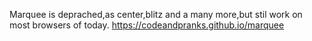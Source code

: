 Marquee is deprached,as center,blitz and a many more,but stil work on most browsers of today.
https://codeandpranks.github.io/marquee
